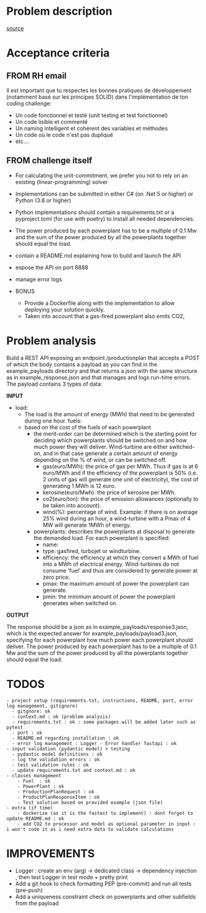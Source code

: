 # Problem description 
[source](https://github.com/gem-spaas/powerplant-coding-challenge/tree/master)

# Acceptance criteria
## FROM RH email
Il est important que tu respectes les bonnes pratiques de développement (notamment basé sur les principes SOLID) dans l'implémentation de ton coding challenge:
- Un code fonctionnel et testé (unit testing et test fonctionnel)
- Un code lisible et commenté
- Un naming intelligent et cohérent des variables et méthodes
- Un code où le code n'est pas dupliqué
- etc....

## FROM challenge itself 
- For calculating the unit-commitment, we prefer you not to rely on an existing (linear-programming) solver
- Implementations can be submitted in either C# (on .Net 5 or higher) or Python (3.8 or higher)
- Python implementations should contain a requirements.txt or a pyproject.toml (for use with poetry) to install all needed dependencies.
- The power produced by each powerplant has to be a multiple of 0.1 Mw and the sum of the power produced by all the powerplants together should equal the load.
- contain a README.md explaining how to build and launch the API
- expose the API on port 8888
- manage error logs 

- BONUS
  - Provide a Dockerfile along with the implementation to allow deploying your solution quickly.
  - Taken into account that a gas-fired powerplant also emits CO2,


# Problem analysis 
Build a REST API exposing an endpoint /productionplan that accepts a POST of which the body contains a payload as you can find in the example_payloads directory and that returns a json with the same structure as in example_response.json and that manages and logs run-time errors.
The payload contains 3 types of data:

**INPUT**

- load: 
  - The load is the amount of energy (MWh) that need to be generated during one hour.
  fuels: 
  - based on the cost of the fuels of each powerplant
    - the merit-order can be determined which is the starting point for deciding which powerplants should be switched on and how much power they will deliver. Wind-turbine are either switched-on, and in that case generate a certain amount of energy depending on the % of wind, or can be switched off.
        - gas(euro/MWh): the price of gas per MWh. Thus if gas is at 6 euro/MWh and if the efficiency of the powerplant is 50% (i.e. 2 units of gas will generate one unit of electricity), the cost of generating 1 MWh is 12 euro.
        - kerosine(euro/Mwh): the price of kerosine per MWh.
        - co2(euro/ton): the price of emission allowances (optionally to be taken into account).
        - wind(%): percentage of wind. Example: if there is on average 25% wind during an hour, a wind-turbine with a Pmax of 4 MW will generate 1MWh of energy.
    - powerplants: describes the powerplants at disposal to generate the demanded load. For each powerplant is specified:
        - name:
        - type: gasfired, turbojet or windturbine.
        - efficiency: the efficiency at which they convert a MWh of fuel into a MWh of electrical energy. Wind-turbines do not consume 'fuel' and thus are considered to generate power at zero price.
        - pmax: the maximum amount of power the powerplant can generate.
        - pmin: the minimum amount of power the powerplant generates when switched on.

**OUTPUT**

The response should be a json as in example_payloads/response3.json, which is the expected answer for example_payloads/payload3.json, specifying for each powerplant how much power each powerplant should deliver. The power produced by each powerplant has to be a multiple of 0.1 Mw and the sum of the power produced by all the powerplants together should equal the load.

# TODOS 
    - project setup (requirements.txt, instructions, README, port, error log management, gitignore)
      - gitgnore: ok 
      - context.md : ok (problem analysis)
      - requirements.txt : ok : some packages will be added later such as pytest
      - port : ok 
      - README.md regarding installation : ok 
      - error log management : Logger - Error handler fastapi : ok   
    - input validation (pydantic model) + testing 
      - pydantic model definitions : ok 
      - log the validation errors : ok 
      - test validation rules : ok 
      - update requirements.txt and context.md : ok   
    - classes management 
        - Fuel  : ok 
        - PowerPlant : ok 
        - ProductionPlanRequest : ok  
        - ProductPlanResponseItem : ok 
        - Test solution based on provided example (json file)  
    - extra (if time) 
        - dockerize (as it is the fastest to implement) : dont forget to update README.md : ok 
        - add CO2 to processor and model as optional parameter in input : i won't code it as i need extra data to validate calculations 

# IMPROVEMENTS 
  - Logger : create an env (arg) -> dedicated class -> dependency injection , then test Logger in test mode + pretty print 
  - Add a git hook to check formatting PEP (pre-commit) and run all tests (pre-push)
  - Add a uniqueness constraint check on powerplants and other subfields from the payload

